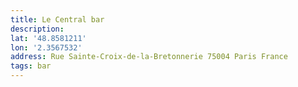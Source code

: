 ```yaml
---
title: Le Central bar
description:
lat: '48.8581211'
lon: '2.3567532'
address: Rue Sainte-Croix-de-la-Bretonnerie 75004 Paris France
tags: bar
---
```


